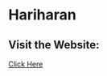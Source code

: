# Hariharan

<h2> Visit the Website: </h2>
<a href = "https://hat1412.github.io/Hariharan/"> Click Here </a>
